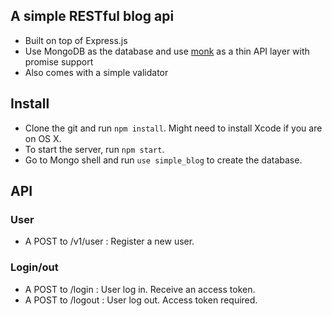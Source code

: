 ## A simple RESTful blog api 

* Built on top of Express.js
* Use MongoDB as the database and use [monk](https://github.com/Automattic/monk) as a thin API layer with promise support
* Also comes with a simple validator

## Install

* Clone the git and run `npm install`. Might need to install Xcode if you are on OS X.
* To start the server, run `npm start`.
* Go to Mongo shell and run `use simple_blog` to create the database.

## API

### User

* A POST to /v1/user : Register a new user.

### Login/out

* A POST to /login : User log in. Receive an access token. 
* A POST to /logout : User log out. Access token required.
